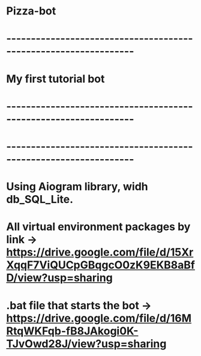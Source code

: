 # Pizza-bot

# ----------------------------------------------------------------
# My first tutorial bot
# ----------------------------------------------------------------



# ----------------------------------------------------------------
# Using Aiogram library, widh db_SQL_Lite.
# All virtual environment packages by link -> https://drive.google.com/file/d/15XrXqqF7ViQUCpGBqgcO0zK9EKB8aBfD/view?usp=sharing
# .bat file that starts the bot -> https://drive.google.com/file/d/16MRtqWKFqb-fB8JAkogi0K-TJvOwd28J/view?usp=sharing

